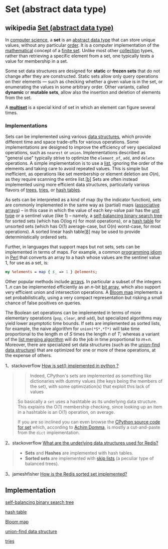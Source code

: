 # Set (abstract data type)



## wikipedia [Set (abstract data type)](https://en.wikipedia.org/wiki/Set_(abstract_data_type))

In [computer science](https://en.wikipedia.org/wiki/Computer_science), a **set** is an [abstract data type](https://en.wikipedia.org/wiki/Abstract_data_type) that can store unique values, without any particular [order](https://en.wikipedia.org/wiki/Sequence). It is a computer implementation of the [mathematical](https://en.wikipedia.org/wiki/Mathematics) concept of a [finite set](https://en.wikipedia.org/wiki/Finite_set). Unlike most other [collection](https://en.wikipedia.org/wiki/Collection_(abstract_data_type)) types, rather than retrieving a specific element from a set, one typically tests a value for membership in a set.

Some set data structures are designed for **static** or **frozen sets** that do not change after they are constructed. Static sets allow only query operations on their elements — such as checking whether a given value is in the set, or enumerating the values in some arbitrary order. Other variants, called **dynamic** or **mutable sets**, allow also the insertion and deletion of elements from the set.

A **[multiset](https://en.wikipedia.org/wiki/Multiset)** is a special kind of set in which an element can figure several times.



### Implementations

Sets can be implemented using various [data structures](https://en.wikipedia.org/wiki/Data_structure), which provide different time and space trade-offs for various operations. Some implementations are designed to improve the efficiency of very specialized operations, such as `nearest` or `union`. Implementations described as "general use" typically strive to optimize the `element_of`, `add`, and `delete` operations. A simple implementation is to use a [list](https://en.wikipedia.org/wiki/List_(abstract_data_type)), ignoring the order of the elements and taking care to avoid repeated values. This is simple but inefficient, as operations like set membership or element deletion are *O*(*n*), as they require scanning the entire list.[[b\]](https://en.wikipedia.org/wiki/Set_(abstract_data_type)#cite_note-9) Sets are often instead implemented using more efficient data structures, particularly various flavors of [trees](https://en.wikipedia.org/wiki/Tree_(data_structure)), [tries](https://en.wikipedia.org/wiki/Trie), or [hash tables](https://en.wikipedia.org/wiki/Hash_tables).

As sets can be interpreted as a kind of map (by the indicator function), sets are commonly implemented in the same way as (partial) maps ([associative arrays](https://en.wikipedia.org/wiki/Associative_array)) – in this case in which the value of each key-value pair has the [unit type](https://en.wikipedia.org/wiki/Unit_type) or a sentinel value (like 1) – namely, a [self-balancing binary search tree](https://en.wikipedia.org/wiki/Self-balancing_binary_search_tree) for sorted sets (which has O(log n) for most operations), or a [hash table](https://en.wikipedia.org/wiki/Hash_table) for unsorted sets (which has O(1) average-case, but O(n) worst-case, for most operations). A sorted linear hash table[[8\]](https://en.wikipedia.org/wiki/Set_(abstract_data_type)#cite_note-10) may be used to provide deterministically ordered sets.

Further, in languages that support maps but not sets, sets can be implemented in terms of maps. For example, a common [programming idiom](https://en.wikipedia.org/wiki/Programming_idiom) in [Perl](https://en.wikipedia.org/wiki/Perl) that converts an array to a hash whose values are the sentinel value 1, for use as a set, is:

```Perl
my %elements = map { $_ => 1 } @elements;
```

Other popular methods include [arrays](https://en.wikipedia.org/wiki/Array_data_structure). In particular a subset of the integers 1..*n* can be implemented efficiently as an *n*-bit [bit array](https://en.wikipedia.org/wiki/Bit_array), which also support very efficient union and intersection operations. A [Bloom map](https://en.wikipedia.org/wiki/Bloom_map) implements a set probabilistically, using a very compact representation but risking a small chance of false positives on queries.

The Boolean set operations can be implemented in terms of more elementary operations (`pop`, `clear`, and `add`), but specialized algorithms may yield lower asymptotic time bounds. If sets are implemented as sorted lists, for example, the naive algorithm for `union(*S*,*T*)` will take time proportional to the length *m* of *S* times the length *n* of *T*; whereas a variant of the [list merging algorithm](https://en.wikipedia.org/wiki/Merge_algorithm) will do the job in time proportional to *m*+*n*. Moreover, there are specialized set data structures (such as the [union-find data structure](https://en.wikipedia.org/wiki/Union-find_algorithm)) that are optimized for one or more of these operations, at the expense of others.



1、stackoverflow [How is set() implemented in python ?](https://stackoverflow.com/questions/3949310/how-is-set-implemented)

> > Indeed, CPython's sets are implemented as something like dictionaries with dummy values (the keys being the members of the set), with some optimization(s) that exploit this lack of values
>
> So basically a `set` uses a hashtable as its underlying data structure. This explains the O(1) membership checking, since looking up an item in a hashtable is an O(1) operation, on average.
>
> If you are so inclined you can even browse the [CPython source code for set](https://hg.python.org/releasing/3.6/file/tip/Objects/setobject.c) which, according to [Achim Domma](http://markmail.org/message/ktzomp4uwrmnzao6), is mostly a cut-and-paste from the `dict` implementation.

2、stackoverflow [What are the underlying data structures used for Redis?](https://stackoverflow.com/questions/9625246/what-are-the-underlying-data-structures-used-for-redis)

> - **Sets** and **Hashes** are implemented with hash tables.
> - **Sorted sets** are implemented with [skip lists](http://www.catonmat.net/blog/mit-introduction-to-algorithms-part-eight/) (a peculiar type of balanced trees).

3、jameshfisher [How is the Redis sorted set implemented?](https://jameshfisher.com/2018/04/22/redis-sorted-set/)





## Implementation

 [self-balancing binary search tree](https://en.wikipedia.org/wiki/Self-balancing_binary_search_tree) 

 [hash table](https://en.wikipedia.org/wiki/Hash_table) 

 [Bloom map](https://en.wikipedia.org/wiki/Bloom_map) 

 [union-find data structure](https://en.wikipedia.org/wiki/Union-find_algorithm)

 [tries](https://en.wikipedia.org/wiki/Trie)
